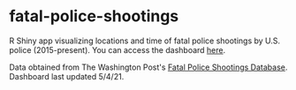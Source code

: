 # fatal-police-shootings
R Shiny app visualizing locations and time of fatal police shootings by U.S. police (2015-present). You can access the dashboard [here](https://kollm.shinyapps.io/fatal-police-shootings/). 

Data obtained from The Washington Post's [Fatal Police Shootings Database](https://github.com/washingtonpost/data-police-shootings). Dashboard last updated 5/4/21.
